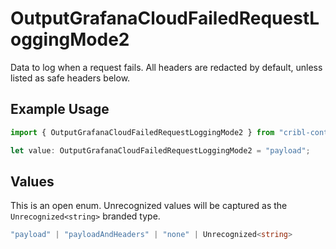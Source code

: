# OutputGrafanaCloudFailedRequestLoggingMode2

Data to log when a request fails. All headers are redacted by default, unless listed as safe headers below.

## Example Usage

```typescript
import { OutputGrafanaCloudFailedRequestLoggingMode2 } from "cribl-control-plane/models";

let value: OutputGrafanaCloudFailedRequestLoggingMode2 = "payload";
```

## Values

This is an open enum. Unrecognized values will be captured as the `Unrecognized<string>` branded type.

```typescript
"payload" | "payloadAndHeaders" | "none" | Unrecognized<string>
```